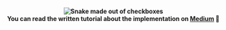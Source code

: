 <h4 align="center">
    <img src="" alt="Snake made out of checkboxes" /><br />
    You can read the written tutorial about the implementation on <strong><a href="https://medium.com/@ferencalmasi">Medium</a></strong> 🐍
</h4>
